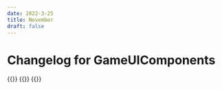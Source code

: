 ```yaml
---
date: 2022-3-25
title: November
draft: false
---
```


<!--Copyright (c) Coherent Labs AD. All rights reserved. Licensed under the MIT License. See License.txt in the project root for license information. -->

Changelog for GameUIComponents
===================

<table class="table table-striped">
    {{<changelog type="enhancement" product="Checkbox" description="The checkbox is now deselected by default.">}}
    {{<changelog type="fix" product="Checkbox" description="The checkbox no longer triggers multiple selected events.">}}
    {{<changelog type="enhancement" product="Checkbox" description="The checkbox is now deselected by default.">}}
</table>